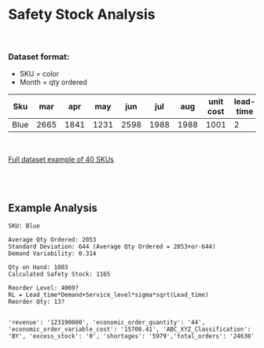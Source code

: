 # Safety Stock Analysis

<br>

### Dataset format:
- SKU = color
- Month = qty ordered

Sku | mar | apr | may | jun | jul | aug | unit cost | lead-time | retail_price | qty_on_hand | backlog
--- | --- | --- | --- | --- | --- | --- | --- | --- | --- | --- | ---
Blue | 2665 | 1841 | 1231 | 2598 | 1988 | 1988 | 1001 | 2 | 5000 | 1003 | 10

<br>

[Full dataset example of 40 SKUs](https://github.com/KevinFasusi/supplychainpy/blob/master/supplychainpy/sample_data/complete_dataset_small.csv)

<br>
<br>

## Example Analysis
```
SKU: Blue

Average Qty Ordered: 2053
Standard Deviation: 644 (Average Qty Ordered = 2053+or-644)
Demand Variability: 0.314

Qty on Hand: 1003
Calculated Safety Stock: 1165

Reorder Level: 4069?
RL = Lead_time*Demand+Service_level*sigma*sqrt(Lead_time)
Reorder Qty: 13?


'revenue': '123190000', 'economic_order_quantity': '44', 'economic_order_variable_cost': '15708.41', 'ABC_XYZ_Classification': 'BY', 'excess_stock': '0', 'shortages': '5979','total_orders': '24638'
```

<br>


```

```
